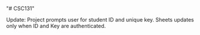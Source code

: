"# CSC131" 

Update: Project prompts user for student ID and unique key. Sheets updates only when ID and Key are authenticated.
